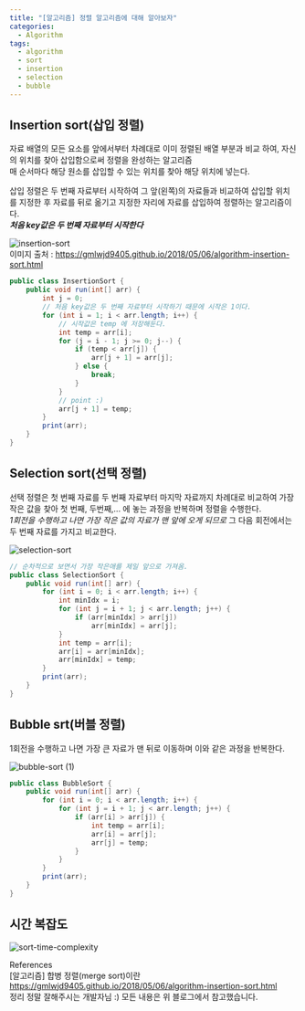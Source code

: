 ```yaml
---
title: "[알고리즘] 정렬 알고리즘에 대해 알아보자"
categories:
  - Algorithm
tags:
  - algorithm
  - sort
  - insertion
  - selection
  - bubble
---
```


  
  
## Insertion sort(삽입 정렬)
자료 배열의 모든 요소를 앞에서부터 차례대로 이미 정렬된 배열 부분과 비교 하여, 자신의 위치를 찾아 삽입함으로써 정렬을 완성하는 알고리즘  
매 순서마다 해당 원소를 삽입할 수 있는 위치를 찾아 해당 위치에 넣는다.  

삽입 정렬은 두 번째 자료부터 시작하여 그 앞(왼쪽)의 자료들과 비교하여 삽입할 위치를 지정한 후 자료를 뒤로 옮기고 지정한 자리에 자료를 삽입하여 정렬하는 알고리즘이다.  
***처음 key값은 두 번째 자료부터 시작한다***

![insertion-sort](https://user-images.githubusercontent.com/17976251/74099242-c90b5f80-4b64-11ea-8841-6a2e131ab17e.png)  
이미지 출처 : https://gmlwjd9405.github.io/2018/05/06/algorithm-insertion-sort.html  

~~~ java
public class InsertionSort {
	public void run(int[] arr) {
        int j = 0;
        // 처음 key값은 두 번째 자료부터 시작하기 때문에 시작은 1이다.
		for (int i = 1; i < arr.length; i++) {
            // 시작값은 temp 에 저장해둔다.
			int temp = arr[i];
			for (j = i - 1; j >= 0; j--) {
				if (temp < arr[j]) {
					arr[j + 1] = arr[j];
				} else {
					break;
				}
			}
            // point :)
			arr[j + 1] = temp;
		}
		print(arr);
	}
}
~~~  

  
## Selection sort(선택 정렬)
선택 정렬은 첫 번째 자료를 두 번째 자료부터 마지막 자료까지 차례대로 비교하여 가장 작은 값을 찾아 첫 번째, 두번째,... 에 놓는 과정을 반복하며 정렬을 수행한다.  
*1회전을 수행하고 나면 가장 작은 값의 자료가 맨 앞에 오게 되므로* 그 다음 회전에서는 두 번째 자료를 가지고 비교한다.  

![selection-sort](https://user-images.githubusercontent.com/17976251/74099613-fce88400-4b68-11ea-9c75-bfd033f62b0e.png)  

~~~java
// 순차적으로 보면서 가장 작은애를 제일 앞으로 가져옴.
public class SelectionSort {
	public void run(int[] arr) {
		for (int i = 0; i < arr.length; i++) {
			int minIdx = i;
			for (int j = i + 1; j < arr.length; j++) {
				if (arr[minIdx] > arr[j])
					arr[minIdx] = arr[j];
			}
			int temp = arr[i];
			arr[i] = arr[minIdx];
			arr[minIdx] = temp;
		}
		print(arr);
	}
}
~~~

  
## Bubble srt(버블 정렬)
1회전을 수행하고 나면 가장 큰 자료가 맨 뒤로 이동하며 이와 같은 과정을 반복한다.  

![bubble-sort (1)](https://user-images.githubusercontent.com/17976251/74099820-e8a58680-4b6a-11ea-8772-7869e0c08c59.png)  


~~~ java
public class BubbleSort {
	public void run(int[] arr) {
		for (int i = 0; i < arr.length; i++) {
			for (int j = i + 1; j < arr.length; j++) {
				if (arr[i] > arr[j]) {
					int temp = arr[i];
					arr[i] = arr[j];
					arr[j] = temp;
				}
			}
		}
		print(arr);
	}
}
~~~


  
## 시간 복잡도  
![sort-time-complexity](https://user-images.githubusercontent.com/17976251/74099583-be52c980-4b68-11ea-9490-49ef8be4ebbc.png)  
  

  

References  
[알고리즘] 합병 정렬(merge sort)이란    
https://gmlwjd9405.github.io/2018/05/06/algorithm-insertion-sort.html  
정리 정말 잘해주시는 개발자님 :) 모든 내용은 위 블로그에서 참고했습니다.  